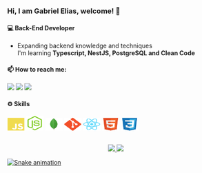 ### Hi, I am Gabriel Elias, welcome! 👋


<h4>💻 Back-End Developer</h4>
<ul>
  
  <li>Expanding backend knowledge and techniques <br> I'm learning <strong>Typescript, NestJS, PostgreSQL and Clean Code</strong></li>
  
</ul>

<h4> 📫 How to reach me: </h4>
<a href = "mailto:hwgelias@gmail.com"><img src="https://img.shields.io/badge/Gmail-D14836?style=for-the-badge&logo=gmail&logoColor=white" target="_blank"></a>
<a href="https://www.linkedin.com/in/hwg-elias/" target="_blank"><img src="https://img.shields.io/badge/-LinkedIn-%230077B5?style=for-the-badge&logo=linkedin&logoColor=white" target="_blank"></a>
<a href="mailto:hwg.elias@proton.me" target="_blank"><img src="https://img.shields.io/badge/ProtonMail-8B89CC?style=for-the-badge&logo=protonmail&logoColor=white" target="_blank"></a>
<h4>⚙️ Skills</h4>

<div>
  <img  alt="My-Js" height="30" width="40" src="https://raw.githubusercontent.com/devicons/devicon/master/icons/javascript/javascript-plain.svg">
  <img  alt="My-Node" height="35" width="40" src="https://raw.githubusercontent.com/devicons/devicon/master/icons/nodejs/nodejs-original.svg">
  <img  alt="My-Mongo" height="30" width="40" src="https://raw.githubusercontent.com/devicons/devicon/master/icons/mongodb/mongodb-original.svg">
  <img  alt="My-Git" height="30" width="40" src="https://raw.githubusercontent.com/devicons/devicon/master/icons/git/git-original.svg">
  <img  alt="My-React" height="30" width="40" src="https://raw.githubusercontent.com/devicons/devicon/master/icons/react/react-original.svg">
  <img  alt="My-HTML" height="30" width="40" src="https://raw.githubusercontent.com/devicons/devicon/master/icons/html5/html5-original.svg">
  <img  alt="My-CSS" height="30" width="40" src="https://raw.githubusercontent.com/devicons/devicon/master/icons/css3/css3-original.svg">

</div>

##
<div align="center">
  <a href="https://github.com/hwg-elias">
  <img height="180em" src="https://github-readme-stats.vercel.app/api?username=hwg-elias&show_icons=true&theme=tokyonight&include_all_commits=true&count_private=true"/>
  <img height="180em" src="https://github-readme-stats.vercel.app/api/top-langs/?username=hwg-elias&layout=compact&langs_count=7&theme=tokyonight"/>
</div>

<div> 
 
  ![Snake animation](https://github.com/hwg-elias/hwg-elias/blob/output/github-contribution-grid-snake.svg)
 
</div>
